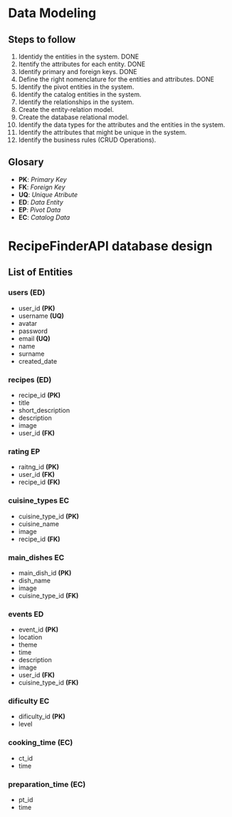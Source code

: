 # Data Modeling

## Steps to follow

1. Identidy the entities in the system. DONE
1. Itentify the attributes for each entity. DONE
1. Identify primary and foreign keys. DONE
1. Define the right nomenclature for the entities and attributes. DONE
1. Identify the pivot entities in the system.
1. Identify the catalog entities in the system.
1. Identify the relationships in the system.
1. Create the entity-relation model.
1. Create the database relational model.
1. Identify the data types for the attributes and the entities in the system.
1. Identify the attributes that might be unique in the system.
1. Identify the business rules (CRUD Operations).

## Glosary

- **PK**: _Primary Key_
- **FK**: _Foreign Key_
- **UQ**: _Unique Atribute_
- **ED**: _Data Entity_
- **EP**: _Pivot Data_
- **EC**: _Catalog Data_

# RecipeFinderAPI database design

## List of Entities

### users **(ED)**

- user_id **(PK)**
- username **(UQ)**
- avatar
- password
- email **(UQ)**
- name
- surname
- created_date

### recipes **(ED)**

- recipe_id **(PK)**
- title
- short_description
- description 
- image
- user_id **(FK)**

### rating **EP**

- raitng_id **(PK)**
- user_id **(FK)**
- recipe_id **(FK)**

### cuisine_types **EC**

- cuisine_type_id **(PK)**
- cuisine_name
- image
- recipe_id **(FK)**

### main_dishes **EC**

- main_dish_id **(PK)**
- dish_name
- image
- cuisine_type_id **(FK)**

### events **ED**

- event_id **(PK)**
- location
- theme
- time
- description
- image
- user_id **(FK)**
- cuisine_type_id **(FK)**

### dificulty **EC**
- dificulty_id **(PK)**
- level

### cooking_time **(EC)**
- ct_id
- time

### preparation_time **(EC)**
- pt_id
- time



